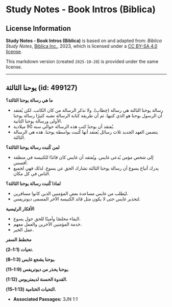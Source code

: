 # Study Notes - Book Intros (Biblica)

## License Information

**Study Notes - Book Intros (Biblica)** is based on and adapted from: _Biblica Study Notes_, [Biblica Inc.](https://www.biblica.com/), 2023, which is licensed under a [CC BY-SA 4.0 license](https://creativecommons.org/licenses/by-sa/4.0/legalcode.en).

This markdown version (created `2025-10-20`) is provided under the same license.



--------------------------------

## يوحنا الثالثة (id: 499127)

**ما هي رسالة يوحنا الثالثة؟**

* رسالة يوحنا الثالثة هي رسالة (خِطاب). ولا تذكر الرسالة من كان الكاتب. لكن يُعتقد أن الرسول يوحنا هو الذي كتبها. ثم أن طريقة كتابة الرسالة تشبه كثيرًا رسالة يوحنا الأولى ورسالة يوحنا الثانية.
* يُعتقد أن يوحنا كتب هذه الرسالة حوالي سنة 90 ميلادية.
* يتضمن العهد الجديد ثلاث رسائل يُعتقد أنها كُتبت بواسطة يوحنا. هذه هي الرسالة الثالثة.

**لمن كُتبت رسالة يوحنا الثالثة؟**

* إلى شخص مؤمن يُدعى غايس. ويُعتقد أن غايس كان قائدًا للكنيسة في منطقة أفسس.
* يدرك أتباع يسوع أن رسالة يوحنا الثالثة تشارك الحق عن يسوع. لذلك فهي لجميع الناس في كل مكان.

**لماذا كُتبت رسالة يوحنا الثالثة؟**

* ليَطلب من غايس مساعدة بعض المؤمنين الذين كانوا مسافرين.
* لتحذير غايس حتى لا يكون مثل قائد الكنيسة الآخر المسمى ديوتريفس.

**الأفكار الرئيسية**

* البقاء مخلصًا وأمينًا للحق حول يسوع.
* خدمة المؤمنين الآخرين والعمل معهم.
* عمل الخير.

**مخطط السفر**

**تحيات (1:1–2\).**

**يوحنا يشجع غايس (1:3–8\).**

**يوحنا يحذر من ديوتريفس (1:9–11\).**

**القدوة الحسنة لديمتريوس (1:12\).**

**التحيات الختامية (1:13–15\).**

* **Associated Passages:** 3JN 1:1

